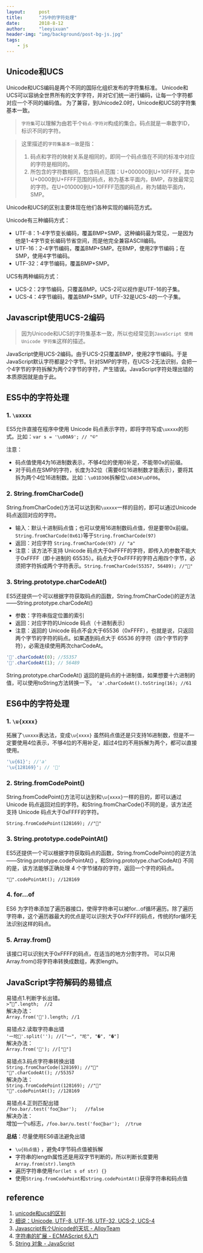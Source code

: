 ```yaml
---
layout:     post
title:      "JS中的字符处理"
date:       2018-8-12
author:     "leeyixuan"
header-img: "img/background/post-bg-js.jpg"
tags:
    - js
---
```

## Unicode和UCS
Unicode和UCS编码是两个不同的国际化组织发布的字符集标准。
Unicode和UCS可以容纳全世界所有的文字字符，并对它们统一进行编码，让每一个字符都对应一个不同的编码值。
为了兼容，到Unicode2.0时，Unicode和UCS的字符集基本一致。
>`字符集`可以理解为由若干个`码点-字符对`构成的集合。码点就是一串数字ID，标识不同的字符。

>这里描述的`字符集基本一致`是指：
>1. 码点和字符的映射关系是相同的，即同一个码点值在不同的标准中对应的字符是相同的。
>2. 所包含的字符数相同，包含码点范围：U+000000到U+10FFFF。其中U+0000到U+FFFF范围的码点，称为基本平面内，BMP，存放最常见的字符。在U+010000到U+10FFFF范围的码点，称为辅助平面内，SMP。

Unicode和UCS的区别主要体现在他们各种实现的编码范方式。

Unicode有三种编码方式：
- UTF-8：1-4字节变长编码，覆盖BMP+SMP。这种编码最为常见，一是因为他是1-4字节变长编码节省空间，而是他完全兼容ASCII编码。
- UTF-16：2-4字节编码，覆盖BMP+SMP。在BMP，使用2字节编码；在SMP，使用4字节编码。
- UTF-32：4字节编码，覆盖BMP+SMP。

UCS有两种编码方式：
- UCS-2：2字节编码，只覆盖BMP。UCS-2可以视作是UTF-16的子集。
- UCS-4：4字节编码，覆盖BMP+SMP。UTF-32是UCS-4的一个子集。


## Javascript使用UCS-2编码


>因为Unicode和UCS的字符集基本一致，所以也经常见到`JavaScript 使用 Unicode 字符集`这样的描述。

JavaScript使用UCS-2编码。由于UCS-2只覆盖BMP，使用2字节编码。于是JavaScript默认字符都是2个字节。针对SMP的字符，在UCS-2无法识别，会把一个4字节的字符拆解为两个2字节的字符，产生错误。JavaScript字符处理出错的本质原因就是由于此。


## ES5中的字符处理
### 1. `\uxxxx`
ES5允许直接在程序中使用 Unicode 码点表示字符，即将字符写成`\uxxxx`的形式。比如：`var s = '\u00A9'; // "©"`

注意：
- 码点值使用4为16进制数表示，不够4位的使用0补足，不能带0x的前缀。
- 对于码点在SMP的字符，长度为32位（需要6位16进制数才能表示），要将其拆为两个4位16进制数。比如：`\u01D306`拆解位`\uD834\uDF06`。


### 2. String.fromCharCode()
String.fromCharCode()方法可以达到和`\uxxxx`一样的目的，即可以通过Unicode 码点返回对应的字符。

- 输入：默认十进制码点值；也可以使用16进制数码点值，但是要带0x前缀。`String.fromCharCode(0x61)`等于`String.fromCharCode(97)`
- 返回：对应字符
`String.fromCharCode(97) // "a"`
- 注意：该方法不支持 Unicode 码点大于0xFFFF的字符，即传入的参数不能大于0xFFFF（即十进制的 65535）。码点大于0xFFFF的字符占用四个字节，必须把字符拆成两个字符表示。`String.fromCharCode(55357, 56489); //"💩"`

### 3. String.prototype.charCodeAt() 

ES5还提供一个可以根据字符获取码点的函数，String.fromCharCode()的逆方法——String.prototype.charCodeAt() 
- 参数：字符串指定位置的索引
- 返回：对应字符的Unicode 码点（十进制表示）
- 注意：返回的 Unicode 码点不会大于65536（0xFFFF），也就是说，只返回两个字节的字符的码点。如果遇到码点大于 65536 的字符（四个字节的字符），必需连续使用两次charCodeAt。
```javascript
'💩'.charCodeAt(0); //55357  
'💩'.charCodeAt(1); // 56489
```

String.prototype.charCodeAt() 返回的是码点的十进制值，如果想要十六进制的值，可以使用toString方法转换一下。
`'a'.charCodeAt().toString(16); //61`

## ES6中的字符处理
### 1. `\u{xxxx}`
拓展了`\uxxxx`表达法，变成`\u{xxxx}`
虽然码点值还是只支持16进制数，但是不一定要使用4位表示，不够4位的不用补足，超过4位的不用拆解为两个，都可以直接使用。
```javascript
'\u{61}'; //'a'
'\u{128169}'; // '💩'
```
### 2. String.fromCodePoint()
String.fromCodePoint()方法可以达到和`\u{xxxx}`一样的目的，即可以通过Unicode 码点返回对应的字符。和String.fromCharCode()不同的是，该方法还支持 Unicode 码点大于0xFFFF的字符。

`String.fromCodePoint(128169); //"💩" `



### 3. String.prototype.codePointAt() 
ES5还提供一个可以根据字符获取码点的函数，String.fromCodePoint()的逆方法——String.prototype.codePointAt() 。和String.prototype.charCodeAt() 不同的是，该方法能够正确处理 4 个字节储存的字符，返回一个字符的码点。

`"💩".codePointAt(); //128169`


### 4. for...of
ES6 为字符串添加了遍历器接口，使得字符串可以被for...of循环遍历。除了遍历字符串，这个遍历器最大的优点是可以识别大于0xFFFF的码点，传统的for循环无法识别这样的码点。

### 5. Array.from()
该接口可以识别大于0xFFFF的码点，在适当的地方分割字符。
可以只用Array.from()将字符串转换成数组，再求length。



## JavaScript字符解码的易错点                                 
易错点1.判断字长出错。    
`>”💩”.length;  //2`    
解决办法：   
`Array.from('💩').length; //1`

易错点2.读取字符串出错   
`'一坨💩'.split(''); //["一", "坨", "�", "�"]`   
解决办法：    
`Array.from('💩'); //["💩"]`

易错点3.码点字符串转换出错     
`String.fromCharCode(128169); //""`    
`"💩".charCodeAt(); //55357`     
解决办法：    
`String.fromCodePoint(128169); //"💩" `     
`"💩".codePointAt(); //128169`   

易错点4.正则匹配出错     
`/foo.bar/.test('foo💩bar');   //false`     
解决办法：     
增加一个u标志，`/foo.bar/u.test('foo💩bar');  //true`

**总结**：尽量使用ES6语法避免出错 
- `\u{码点值}` ，避免4字节码点值被拆解
- 字符串的length属性还是用双字节判断的，所以判断长度要用`Array.from(str).length` 
-  遍历字符串使用`for(let s of str) {}`
-  使用`String.fromCodePoint`和`string.codePointAt()`获得字符串和码点值


## reference
1. [unicode和ucs的区别](https://blog.csdn.net/ultrani/article/details/8432767)
2. [细说：Unicode, UTF-8, UTF-16, UTF-32, UCS-2, UCS-4](https://www.cnblogs.com/malecrab/p/5300503.html)
3. [Javascript有个Unicode的天坑 - AlloyTeam](http://www.alloyteam.com/2016/12/javascript-has-a-unicode-sinkhole/)
4. [字符串的扩展 - ECMAScript 6入门](http://es6.ruanyifeng.com/#docs/string#codePointAt)
5. [String 对象 - JavaScript ](https://wangdoc.com/javascript/stdlib/string.html#stringfromcharcode)